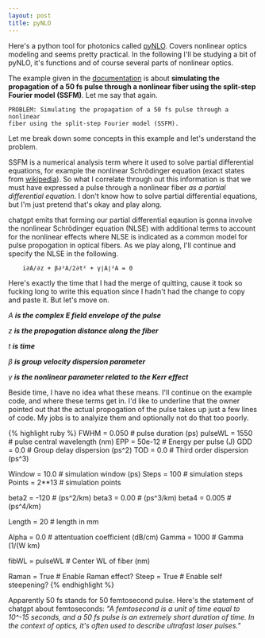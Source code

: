 ```yaml
---
layout: post
title: pyNLO
---
```


Here's a python tool for photonics called [pyNLO][pynlo]. Covers nonlinear optics modeling and seems pretty practical. In the following I'll be studying a bit of pyNLO, it's functions and of course several parts of nonlinear optics.

The example given in the [documentation][doc] is about __simulating the propagation of a 50 fs pulse through a nonlinear fiber using the split-step Fourier model (SSFM)__. Let me say that again.

	PROBLEM: Simulating the propagation of a 50 fs pulse through a nonlinear
	fiber using the split-step Fourier model (SSFM).	

Let me break down some concepts in this example and let's understand the problem.

SSFM is a numerical analysis term where it used to solve partial differential equations, for example  the nonlinear Schrödinger equation (exact states from [wikipedia][SSFM]). So what I correlate through out this information is that we must have expressed a pulse through a nonlinear fiber *as a partial differential equation*. I don't know how to solve partial differential equations, but I'm just pretend that's okay and play along.

chatgpt emits that forming our partial differential eqaution is gonna involve the nonlinear Schrödinger equation (NLSE) with additional terms to account for the nonlinear effects where NLSE is indicated as a common model for pulse propogation in optical fibers. As we play along, I'll continue and specify the NLSE in the following.

		i∂A/∂z + β∂²A/2∂t² + γ∣A∣²A = 0

Here's exactly the time that I had the merge of quitting, cause it took so fucking long to write this equation since I hadn't had the change to copy and paste it. But let's move on.

*A __is the complex E field envelope of the pulse__*

*z __is the propogation distance along the fiber__*

*t __is time__*

*β __is group velocity dispersion parameter__*

*γ __is the nonlinear parameter related to the Kerr effect__*

Beside time, I have no idea what these means. I'll continue on the example code, and where these terms get in. I'd like to underline that the owner pointed out that the actual propogation of the pulse takes up just a few lines of code. My jobs is to analyize them and optionally not do that too poorly.  

{% highlight ruby %}
FWHM    = 0.050  # pulse duration (ps)
pulseWL = 1550   # pulse central wavelength (nm)
EPP     = 50e-12 # Energy per pulse (J)
GDD     = 0.0    # Group delay dispersion (ps^2)
TOD     = 0.0    # Third order dispersion (ps^3)

Window  = 10.0   # simulation window (ps)
Steps   = 100     # simulation steps
Points  = 2**13  # simulation points

beta2   = -120     # (ps^2/km)
beta3   = 0.00     # (ps^3/km)
beta4   = 0.005    # (ps^4/km)

Length  = 20    # length in mm

Alpha   = 0.0     # attentuation coefficient (dB/cm)
Gamma   = 1000    # Gamma (1/(W km)

fibWL   = pulseWL # Center WL of fiber (nm)

Raman   = True    # Enable Raman effect?
Steep   = True    # Enable self steepening?
{% endhighlight %}


Apparently 50 fs stands for 50 femtosecond pulse. Here's the statement of chatgpt about femtoseconds: *"A femtosecond is a unit of time equal to 10^-15 seconds, and a 50 fs pulse is an extremely short duration of time. In the context of optics, it's often used to describe ultrafast laser pulses."*












[SSFM]: https://en.wikipedia.org/wiki/Split-step_method
[doc]: https://pynlo.readthedocs.io/en/latest/readme_link.html#documentation
[one]: https://github.com/tomdbar/all-optical-neural-networks
[blog]: https://celineguler.github.io/myblog/2023/08/09/optical-neural-network.html
[article]: https://arxiv.org/abs/1912.12256
[onn]: https://github.com/JeremieMelo/pytorch-onn
[photo]: https://github.com/topics/photonics
[numpy]: numpy.org/doc/
[mat]: matplotlib.org/stable/tutorials/index
[panda]: pandas.pydata.org/docs/
[pynlo]: https://github.com/pyNLO/PyNLO/blob/master/src/examples/pulsed_dfg.py